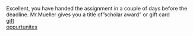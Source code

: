 Excellent, you have handed the assignment in a couple of days before the deadline. Mr.Mueller gives you a title of”scholar award” or gift card  
[gift](gift-card/gift.md)    
[oppurtunites](opportunity/opport.md)
